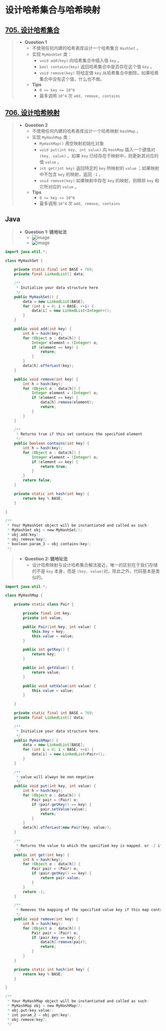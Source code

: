 # 设计哈希集合与哈希映射

## [705. 设计哈希集合](https://leetcode.cn/problems/design-hashset/)

> - **Question 1**
>   - 不使用任何内建的哈希表库设计一个哈希集合 `HashSet` 。
>   - 实现 `MyHashSet` 类：
>     - `void add(key)` 向哈希集合中插入值 `key` 。
>     - `bool contains(key)` 返回哈希集合中是否存在这个值 `key` 。
>     - `void remove(key)` 将给定值 `key` 从哈希集合中删除。如果哈希集合中没有这个值，什么也不做。
>   - **Tips**
>     - `0 <= key <= 10^6`
>     - 最多调用 `10^4` 次 `add, remove, contains`

## [706. 设计哈希映射](https://leetcode.cn/problems/design-hashmap/)

> - **Question 2**
>   - 不使用任何内建的哈希表库设计一个哈希映射 `HashMap` 。
>   - 实现 `MyHashMap` 类：
>     - `MyHashMap()` 用空映射初始化对象
>     - `void put(int key, int value)` 向 `HashMap` 插入一个键值对 `(key, value)` 。如果 `key` 已经存在于映射中，则更新其对应的值 `value` 。
>     - `int get(int key)` 返回特定的 `key` 所映射的 `value` ；如果映射中不包含 `key` 的映射，返回 `-1` 。
>     - `void remove(key)` 如果映射中存在 `key` 的映射，则移除 `key` 和它所对应的 `value` 。
>   - **Tips**
>     - `0 <= key <= 10^6`
>     - 最多调用 `10^4` 次 `add, remove, contains`

## Java

> - **Question 1: 链地址法**
>   - ![image](./images/设计哈希集合1.png)
>   - ![image](./images/设计哈希集合2.png)

```java
import java.util.*;

class MyHashSet {

    private static final int BASE = 769;
    private final LinkedList[] data;

    /**
     * Initialize your data structure here.
     */
    public MyHashSet() {
        data = new LinkedList[BASE];
        for (int i = 0; i < BASE; ++i) {
            data[i] = new LinkedList<Integer>();
        }
    }

    public void add(int key) {
        int h = hash(key);
        for (Object o : data[h]) {
            Integer element = (Integer) o;
            if (element == key) {
                return;
            }
        }
        data[h].offerLast(key);
    }

    public void remove(int key) {
        int h = hash(key);
        for (Object o : data[h]) {
            Integer element = (Integer) o;
            if (element == key) {
                data[h].remove(element);
                return;
            }
        }
    }

    /**
     * Returns true if this set contains the specified element
     */
    public boolean contains(int key) {
        int h = hash(key);
        for (Object o : data[h]) {
            Integer element = (Integer) o;
            if (element == key) {
                return true;
            }
        }
        return false;
    }

    private static int hash(int key) {
        return key % BASE;
    }

}

/**
 * Your MyHashSet object will be instantiated and called as such:
 * MyHashSet obj = new MyHashSet();
 * obj.add(key);
 * obj.remove(key);
 * boolean param_3 = obj.contains(key);
 */
```

> - **Question 2: 链地址法**
>   - 设计哈希映射与设计哈希集合解法接近，唯一的区别在于我们存储的不是 `key` 本身，而是 `(key, value)`对。除此之外，代码基本是类似的。

```java
import java.util.*;

class MyHashMap {

    private static class Pair {

        private final int key;
        private int value;

        public Pair(int key, int value) {
            this.key = key;
            this.value = value;
        }

        public int getKey() {
            return key;
        }

        public int getValue() {
            return value;
        }

        public void setValue(int value) {
            this.value = value;
        }

    }

    private static final int BASE = 769;
    private final LinkedList[] data;

    /**
     * Initialize your data structure here.
     */
    public MyHashMap() {
        data = new LinkedList[BASE];
        for (int i = 0; i < BASE; ++i) {
            data[i] = new LinkedList<Pair>();
        }
    }

    /**
     * value will always be non-negative.
     */
    public void put(int key, int value) {
        int h = hash(key);
        for (Object o : data[h]) {
            Pair pair = (Pair) o;
            if (pair.getKey() == key) {
                pair.setValue(value);
                return;
            }
        }
        data[h].offerLast(new Pair(key, value));
    }

    /**
     * Returns the value to which the specified key is mapped, or -1 if this map contains no mapping for the key
     */
    public int get(int key) {
        int h = hash(key);
        for (Object o : data[h]) {
            Pair pair = (Pair) o;
            if (pair.getKey() == key) {
                return pair.value;
            }
        }
        return -1;
    }

    /**
     * Removes the mapping of the specified value key if this map contains a mapping for the key
     */
    public void remove(int key) {
        int h = hash(key);
        for (Object o : data[h]) {
            Pair pair = (Pair) o;
            if (pair.key == key) {
                data[h].remove(pair);
                return;
            }
        }
    }

    private static int hash(int key) {
        return key % BASE;
    }

}

/**
 * Your MyHashMap object will be instantiated and called as such:
 * MyHashMap obj = new MyHashMap();
 * obj.put(key,value);
 * int param_2 = obj.get(key);
 * obj.remove(key);
 */
```
